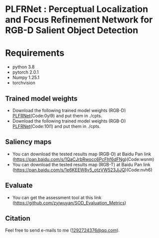 # PLFRNet : Perceptual Localization and Focus Refinement Network for RGB-D Salient Object Detection
# Requirements
* python 3.8
* pytorch 2.0.1
* Numpy 1.25.1
* torchvision
## Trained model weights
* Download the following trained model weights (RGB-D) [PLFRNet](https://pan.baidu.com/s/1e_qKAgL9QmJY2tZiPLoqng)(Code:0yl9) and put them in ./cpts.
*  Download the following trained model weights (RGB-D)  [PLFRNet](https://pan.baidu.com/s/1UVfl665w7op13_SuUQJdhg)(Code:10l1) and put them in ./cpts.
## Saliency maps
* You can download the tested results map (RGB-D) at Baidu Pan link (https://pan.baidu.com/s/1QaCJrbRwocc6PcFhf6dFNg)(Code:wsnm)
* You can download the tested results map (RGB-T) at Baidu Pan link (https://pan.baidu.com/s/1e6KEEW8v5_otzVW523JjJQ)(Code:nvh6)
## Evaluate
* You can get the assessment tool at this link (https://github.com/zyjwuyan/SOD_Evaluation_Metrics)
## Citation
Feel free to send e-mails to me (1292724376@qq.com).
